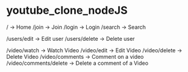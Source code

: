 # youtube_clone_nodeJS

/ -> Home
/join -> Join
/login -> Login
/search -> Search

/users/edit -> Edit user
/users/delete -> Delete user

/video/watch -> Watch Video
/video/edit -> Edit Video
/video/delete -> Delete Video
/video/comments -> Comment on a video
/video/comments/delete -> Delete a comment of a Video
